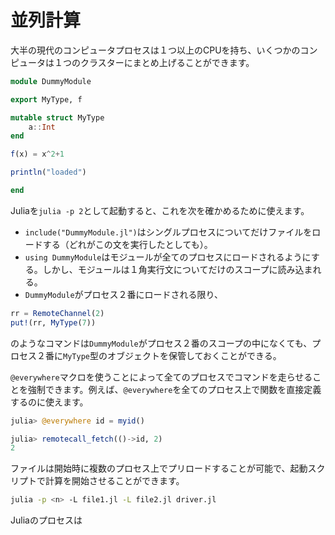 # 並列計算

大半の現代のコンピュータプロセスは１つ以上のCPUを持ち、いくつかのコンピュータは１つのクラスターにまとめ上げることができます。

```julia
module DummyModule

export MyType, f

mutable struct MyType
	a::Int
end

f(x) = x^2+1

println("loaded")

end
```

Juliaを`julia -p 2`として起動すると、これを次を確かめるために使えます。

-   `include("DummyModule.jl")`はシングルプロセスについてだけファイルをロードする（どれがこの文を実行したとしても）。
-   `using DummyModule`はモジュールが全てのプロセスにロードされるようにする。しかし、モジュールは１角実行文についてだけのスコープに読み込まれる。
-   `DummyModule`がプロセス２番にロードされる限り、
```julia
rr = RemoteChannel(2)
put!(rr, MyType(7))
```
のようなコマンドは`DummyModule`がプロセス２番のスコープの中になくても、プロセス２番に`MyType`型のオブジェクトを保管しておくことができる。

`@everywhere`マクロを使うことによって全てのプロセスでコマンドを走らせることを強制できます。例えば、`@everywhere`を全てのプロセス上で関数を直接定義するのに使えます。

```julia
julia> @everywhere id = myid()

julia> remotecall_fetch(()->id, 2)
2
```

ファイルは開始時に複数のプロセス上でプリロードすることが可能で、起動スクリプトで計算を開始させることができます。

```bash
julia -p <n> -L file1.jl -L file2.jl driver.jl
```

Juliaのプロセスは